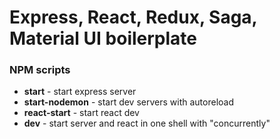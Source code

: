 # Express, React, Redux, Saga, Material UI boilerplate

### NPM scripts

* **start** - start express server
* **start-nodemon** - start dev servers with autoreload
* **react-start** - start react dev
* **dev** - start server and react in one shell with "concurrently"
